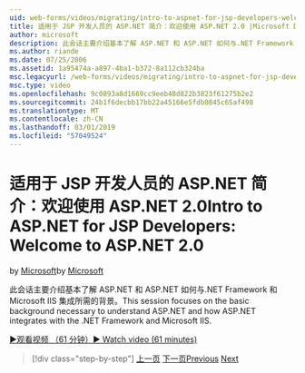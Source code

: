 ```yaml
---
uid: web-forms/videos/migrating/intro-to-aspnet-for-jsp-developers-welcome-to-aspnet-20
title: 适用于 JSP 开发人员的 ASP.NET 简介：欢迎使用 ASP.NET 2.0 |Microsoft Docs
author: microsoft
description: 此会话主要介绍基本了解 ASP.NET 和 ASP.NET 如何与.NET Framework 和 Microsoft IIS 集成所需的背景。
ms.author: riande
ms.date: 07/25/2006
ms.assetid: 1a95474a-a897-4ba1-b372-8a112cb324ba
msc.legacyurl: /web-forms/videos/migrating/intro-to-aspnet-for-jsp-developers-welcome-to-aspnet-20
msc.type: video
ms.openlocfilehash: 9c0893a8d1669cc9eeb48d822b3823f61275b2e2
ms.sourcegitcommit: 24b1f6decbb17bb22a45166e5fdb0845c65af498
ms.translationtype: MT
ms.contentlocale: zh-CN
ms.lasthandoff: 03/01/2019
ms.locfileid: "57049524"
---
```

<a name="intro-to-aspnet-for-jsp-developers-welcome-to-aspnet-20"></a><span data-ttu-id="87cfb-103">适用于 JSP 开发人员的 ASP.NET 简介：欢迎使用 ASP.NET 2.0</span><span class="sxs-lookup"><span data-stu-id="87cfb-103">Intro to ASP.NET for JSP Developers: Welcome to ASP.NET 2.0</span></span>
====================
<span data-ttu-id="87cfb-104">by [Microsoft](https://github.com/microsoft)</span><span class="sxs-lookup"><span data-stu-id="87cfb-104">by [Microsoft](https://github.com/microsoft)</span></span>

<span data-ttu-id="87cfb-105">此会话主要介绍基本了解 ASP.NET 和 ASP.NET 如何与.NET Framework 和 Microsoft IIS 集成所需的背景。</span><span class="sxs-lookup"><span data-stu-id="87cfb-105">This session focuses on the basic background necessary to understand ASP.NET and how ASP.NET integrates with the .NET Framework and Microsoft IIS.</span></span>

[<span data-ttu-id="87cfb-106">&#9654;观看视频 （61 分钟）</span><span class="sxs-lookup"><span data-stu-id="87cfb-106">&#9654; Watch video (61 minutes)</span></span>](https://channel9.msdn.com/Blogs/ASP-NET-Site-Videos/intro-to-aspnet-for-jsp-developers-welcome-to-aspnet-20)

> [!div class="step-by-step"]
> <span data-ttu-id="87cfb-107">[上一页](migrating-from-classic-asp-to-aspnet.md)
> [下一页](intro-to-aspnet-for-jsp-developers-building-applications.md)</span><span class="sxs-lookup"><span data-stu-id="87cfb-107">[Previous](migrating-from-classic-asp-to-aspnet.md)
[Next](intro-to-aspnet-for-jsp-developers-building-applications.md)</span></span>
